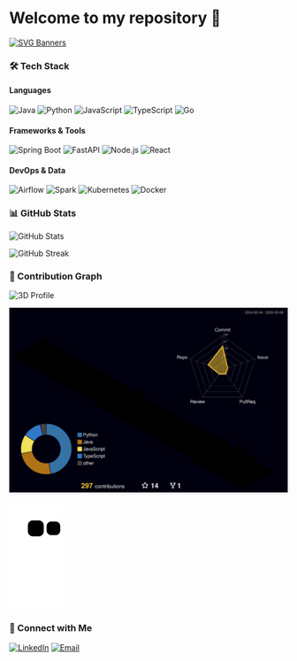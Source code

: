 # Welcome to my repository 👋 

[![SVG Banners](https://svg-banners.vercel.app/api?type=typeWriter&text1=Better%20today%20than%20yesterday👨‍💻&width=400&height=200)](https://github.com/Akshay090/svg-banners)

### 🛠 Tech Stack 

#### Languages
![Java](https://img.shields.io/badge/-Java-ED8B00?style=flat&logo=openjdk&logoColor=white)
![Python](https://img.shields.io/badge/-Python-3776AB?style=flat&logo=python&logoColor=white)
![JavaScript](https://img.shields.io/badge/-JavaScript-F7DF1E?style=flat&logo=javascript&logoColor=black)
![TypeScript](https://img.shields.io/badge/-TypeScript-3178C6?style=flat&logo=typescript&logoColor=white)
![Go](https://img.shields.io/badge/-Go-00ADD8?style=flat&logo=go&logoColor=white)

#### Frameworks & Tools
![Spring Boot](https://img.shields.io/badge/-Spring%20Boot-6DB33F?style=flat&logo=spring-boot&logoColor=white)
![FastAPI](https://img.shields.io/badge/-FastAPI-009688?style=flat&logo=fastapi&logoColor=white)
![Node.js](https://img.shields.io/badge/-Node.js-339933?style=flat&logo=node.js&logoColor=white)
![React](https://img.shields.io/badge/-React-61DAFB?style=flat&logo=react&logoColor=black)

#### DevOps & Data
![Airflow](https://img.shields.io/badge/-Airflow-017CEE?style=flat&logo=apache-airflow&logoColor=white)
![Spark](https://img.shields.io/badge/-Spark-E25A1C?style=flat&logo=apache-spark&logoColor=white)
![Kubernetes](https://img.shields.io/badge/-Kubernetes-326CE5?style=flat&logo=kubernetes&logoColor=white)
![Docker](https://img.shields.io/badge/-Docker-2496ED?style=flat&logo=docker&logoColor=white)

### 📊 GitHub Stats
![GitHub Stats](https://github-readme-stats-six-theta-74.vercel.app/api?username=ampersandor&show_icons=true&theme=radical)

![GitHub Streak](https://github-readme-streak-stats-eight-lyart.vercel.app/?user=ampersandor&theme=radical)

### 🤝 Contribution Graph

![3D Profile](https://github-profile-summary-cards.vercel.app/api/cards/profile-details?username=ampersandor&theme=radical)

<!-- 3D 잔디 -->
![](./profile-3d-contrib/profile-night-rainbow.svg)

<!-- Snake 애니메이션 -->
![Snake animation](https://github.com/ampersandor/ampersandor/blob/output/github-contribution-grid-snake-dark.svg)

### 🤝 Connect with Me
[![LinkedIn](https://img.shields.io/badge/-LinkedIn-0077B5?style=flat-square&logo=linkedin&logoColor=white)](https://www.linkedin.com/in/ampersandor/)
[![Email](https://img.shields.io/badge/-Email-EA4335?style=flat-square&logo=gmail&logoColor=white)](mailto:ddong3525@naver.com)

</div>
